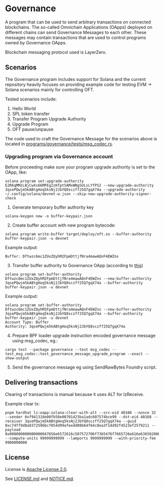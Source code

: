 # Governance

A program that can be used to send arbitrary transactions on connected blockchains. The so-called Omnichain Applications (OApps) deployed on different chains can send Governance Messages to each other. These messages may contain transactions that are used to control programs owned by Governance OApps.

Blockchain messaging protocol used is LayerZero.

## Scenarios

The Governance program includes support for Solana and the current repository heavily focuses on providing example code for testing EVM -> Solana scenarios mainly for controlling OFT.

Tested scenarios include:
1. Hello World
2. SPL token transfer
3. Transfer Program Upgrade Authority
4. Upgrade Program
5. OFT pause/unpause

The code used to craft the Governance Message for the scenarios above is located in [programs/governance/tests/msg_codec.rs](./tests/msg_codec.rs).

### Upgrading program via Governance account

Before proceeding make sure your program upgrade authority is set to the OApp, like:
```
solana program set-upgrade-authority E2R6qMMzLBjCwXs66MPEg2zKfpt5AMxWNgSULsLYfPS2 --new-upgrade-authority 3qsePQwjm5kABtgHoq5ksNj2JbYQ8sczff25Q7gqX74a --upgrade-authority ~/.config/solana/devnet-w.json --skip-new-upgrade-authority-signer-check
```

1. Generate temporary buffer authority key
```
solana-keygen new -o buffer-keypair.json
```

2. Create buffer account with new program bytecode:
```
solana program write-buffer target/deploy/oft.so --buffer-authority buffer-keypair.json -u devnet
```

Example output:
```
Buffer: Dftwzc6mc1ZUxZQyhM2FpmDttjfNra4mawAQnF4EWZns
```

3. Transfer buffer authority to Governance OApp (according to [this](https://github.com/solana-labs/solana/blob/7700cb3128c1f19820de67b81aa45d18f73d2ac0/sdk/program/src/loader_upgradeable_instruction.rs#L84))
```
solana program set-buffer-authority Dftwzc6mc1ZUxZQyhM2FpmDttjfNra4mawAQnF4EWZns --new-buffer-authority 3qsePQwjm5kABtgHoq5ksNj2JbYQ8sczff25Q7gqX74a --buffer-authority buffer-keypair.json -u devnet
```

Example output:
```
solana program set-buffer-authority Dftwzc6mc1ZUxZQyhM2FpmDttjfNra4mawAQnF4EWZns --new-buffer-authority 3qsePQwjm5kABtgHoq5ksNj2JbYQ8sczff25Q7gqX74a --buffer-authority buffer-keypair.json -u devnet
Account Type: Buffer
Authority: 3qsePQwjm5kABtgHoq5ksNj2JbYQ8sczff25Q7gqX74a
```

4. Prepare BPF loader upgrade instruction encoded governance message using msg_codec, eg.:
```
cargo test --package governance --test msg_codec -- test_msg_codec::test_governance_message_upgrade_program --exact --show-output
```

5. Send the governance message eg using SendRawBytes Foundry script.

## Delivering transactions

Clearing of transactions is manual because it uses ALT for lzReceive.

Example clear tx:

```
pnpm hardhat lz:oapp:solana:clear-with-alt --src-eid 40106 --nonce 32 --sender 0xf941318e00fb58e00701423ba1adc607574bce99 --dst-eid 40168 --receiver 3qsePQwjm5kABtgHoq5ksNj2JbYQ8sczff25Q7gqX74a --guid 0xc74ff9d8a8372596bcf054d99afeedd08b64f64c8ea3f14d92f4523ef2579211 --payload 0x000000000000000047656e6572616c507572706f7365476f7665726e616e63650200009ce8cbc3c6fe5a0bdf3ecdc2af991d34d8cc08adddcfa74986b275bf8e9510b06aa602a8f6914e88a1b0e210153ef763ae2b00c2b93d16c124d2c0537a100480000000035d190cf58aa6a0bbb66ffc441791e17f1abeeae5bd7991f5b5f21be5dfd1b6bd00016f776e65720000000000000000000000000000000000000000000000000000000100dd53b0252132362919bc40f483be023cd6967bde983ae2cdc2ddfaad66c06c8d0000000404000000 --compute-units 99999999999 --lamports 9999999999 --with-priority-fee 9900000000
```

## License

License is [Apache License 2.0](http://www.apache.org/licenses/LICENSE-2.0).

See [LICENSE.md](./LICENSE.md) and [NOTICE.md](./NOTICE.md).